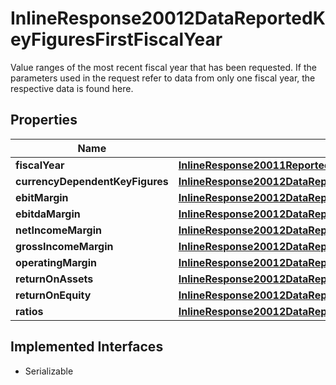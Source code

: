 

# InlineResponse20012DataReportedKeyFiguresFirstFiscalYear

Value ranges of the most recent fiscal year that has been requested. If the parameters used in the request refer to data from only one fiscal year, the respective data is found here.

## Properties

Name | Type | Description | Notes
------------ | ------------- | ------------- | -------------
**fiscalYear** | [**InlineResponse20011ReportedKeyFiguresFirstFiscalYearFiscalYear**](InlineResponse20011ReportedKeyFiguresFirstFiscalYearFiscalYear.md) |  |  [optional]
**currencyDependentKeyFigures** | [**InlineResponse20012DataReportedKeyFiguresFirstFiscalYearCurrencyDependentKeyFigures**](InlineResponse20012DataReportedKeyFiguresFirstFiscalYearCurrencyDependentKeyFigures.md) |  |  [optional]
**ebitMargin** | [**InlineResponse20012DataReportedKeyFiguresFirstFiscalYearEbitMargin**](InlineResponse20012DataReportedKeyFiguresFirstFiscalYearEbitMargin.md) |  |  [optional]
**ebitdaMargin** | [**InlineResponse20012DataReportedKeyFiguresFirstFiscalYearEbitdaMargin**](InlineResponse20012DataReportedKeyFiguresFirstFiscalYearEbitdaMargin.md) |  |  [optional]
**netIncomeMargin** | [**InlineResponse20012DataReportedKeyFiguresFirstFiscalYearNetIncomeMargin**](InlineResponse20012DataReportedKeyFiguresFirstFiscalYearNetIncomeMargin.md) |  |  [optional]
**grossIncomeMargin** | [**InlineResponse20012DataReportedKeyFiguresFirstFiscalYearGrossIncomeMargin**](InlineResponse20012DataReportedKeyFiguresFirstFiscalYearGrossIncomeMargin.md) |  |  [optional]
**operatingMargin** | [**InlineResponse20012DataReportedKeyFiguresFirstFiscalYearOperatingMargin**](InlineResponse20012DataReportedKeyFiguresFirstFiscalYearOperatingMargin.md) |  |  [optional]
**returnOnAssets** | [**InlineResponse20012DataReportedKeyFiguresFirstFiscalYearReturnOnAssets**](InlineResponse20012DataReportedKeyFiguresFirstFiscalYearReturnOnAssets.md) |  |  [optional]
**returnOnEquity** | [**InlineResponse20012DataReportedKeyFiguresFirstFiscalYearReturnOnEquity**](InlineResponse20012DataReportedKeyFiguresFirstFiscalYearReturnOnEquity.md) |  |  [optional]
**ratios** | [**InlineResponse20012DataReportedKeyFiguresFirstFiscalYearRatios**](InlineResponse20012DataReportedKeyFiguresFirstFiscalYearRatios.md) |  |  [optional]


## Implemented Interfaces

* Serializable


